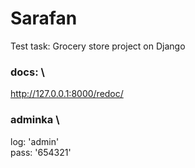 # Sarafan
Test task: Grocery store project on Django


### docs: \
http://127.0.0.1:8000/redoc/


### adminka \
log: 'admin'\
pass: '654321'
